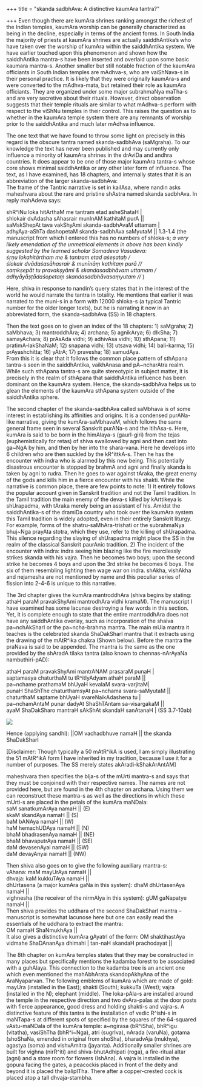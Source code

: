 +++
title = "skanda sadbhAva: A distinctive kaumAra tantra?"

+++
Even though there are kumAra shrines ranking amongst the richest of the
Indian temples, kaumAra worship can be generally characterized as being
in the decline, especially in terms of the ancient forms. In South India
the majority of priests at kaumAra shrines are actually saiddhAntika’s
who have taken over the worship of kumAra within the saiddhAntika
system. We have earlier touched upon this phenomenon and shown how the
saiddhAntika mantra-s have been inserted and overlaid upon some basic
kaumara mantra-s. Another smaller but still notable fraction of the
kaumAra officiants in South Indian temples are mAdhva-s, who are
vaiShNava-s in their personal practice. It is likely that they were
originally kaumAra-s and were converted to the mAdhva-mata, but retained
their role as kaumAra officiants. They are organized under some major
subrahmaNya maTha-s and are very secretive about their rituals. However,
direct observation suggests that their temple rituals are similar to
what mAdhva-s perform with respect to the viShNu temples in their
control. This raises the question as to whether in the kaumAra temple
system there are any remnants of worship prior to the saiddhAntika and
much later mAdhva influence.

The one text that we have found to throw some light on precisely in this
regard is the obscure tantra named skanda-sadbhAva (saMgraha). To our
knowledge the text has never been published and may currently only
influence a minority of kaumAra shrines in the drAviDa and andhra
countries. It does appear to be one of those major kaumAra tantra-s
whose core shows minimal saiddhAntika or any other later form of
influence. The text, as I have examined, has 18 chapters, and internally
states that it is an abbreviation of the larger skanda-sadbhAva:  
The frame of the Tantric narrative is set in kailAsa, where nandin asks
maheshvara about the rare and pristine shAstra named skanda sadbhAva. In
reply mahAdeva says:

shR^iNu loka hitArthaM me tantram etad asheShataH |  
shlokair dvAdasha sAhasrair munInAM kathitaM purA ||  
saMskShepAt tava vakShyAmi skanda-sadbhAvaM uttamam |  
adhyAya-aShTa dashopetaM skanda-sadbhAva saMyutaM || 1.3-1.4 (the
manuscript from which I entered this has no numbers of shloka-s; *a very
likely emendation of the unmetrical elements in above has been kindly
suggested by the learned scholar Somadeva Vasudeva:  
śṛṇu lokahitārthaṃ me & tantram etad aśeṣataḥ /  
ślokair dvādaśasāhasrair & munīnāṃ kathitaṃ purā //  
saṃkṣepāt tu pravakṣyāmi & skandasadbhāvam uttamam /  
adhyāyāṣṭādaśopetaṃ skandasadbhāvasaṃyutam //* )

Here, shiva in response to nandin’s query states that in the interest of
the world he would narrate the tantra in totality. He mentions that
earlier it was narrated to the muni-s in a form with 12000 shloka-s (a
typical Tantric number for the older longer texts), but he is narrating
it now in an abbreviated form, the skanda-sadbhAva (SS) in 18 chapters.

Then the text goes on to given an index of the 18 chapters: 1) saMgraha;
2) saMbhava; 3) mantroddhAra; 4) archana; 5) agnikArya; 6) dIkSha; 7)
samayAchara; 8) prAsAda vidhi; 9) adhivAsa vidhi; 10) sthApana; 11)
pratimA-lakShaNaM; 12) snapana vidhi; 13) utsava vidhi; 14) bali-karma;
15) prAyashchitta; 16) yAtrA; 17) pravesha; 18) samudAya.  
From this it is clear that it follows the common place pattern of
sthApana tantra-s seen in the saiddhAntika, vaikhAnasa and pA\~ncharAtra
realm. While such sthApana tantra-s are quite stereotypic in subject
matter, it is precisely in the realm of sthApana that saiddhAntika
influence has been dominant on the kaumAra system. Hence, the
skanda-sadbhAva helps us to glean the elements of the kaumAra sthApana
system outside of the saiddhAntika sphere.

The second chapter of the skanda-sadbhAva called saMbhava is of some
interest in establishing its affinities and origins. It is a condensed
purANa-like narrative, giving the kumAra-saMbhavaM, which follows the
same general frame seen in several Sanskrit purANa-s and the itihAsa-s.
Here, kumAra is said to be born in the himAlaya-s (gaurI-giri) from the
tejas (euphemistically for retas) of shiva swallowed by agni and then
cast into ga\~NgA by him, and then by her into the shara-vana. Here he
develops into 6 children who are then suckled by the kR^ittkA-s. Then he
has the encounter with indra who is alarmed by this new being. This
potentially disastrous encounter is stopped by brahmA and agni and
finally skanda is taken by agni to rudra. Then he goes to war against
tAraka, the great enemy of the gods and kills him in a fierce encounter
with his shakti. While the narrative is common place, there are few
points to note: 1) It entirely follows the popular account given in
Sanskrit tradition and not the Tamil tradition. In the Tamil tradition
the main enemy of the deva-s killed by kArttikeya is shUrapadma, with
tAraka merely being an assistant of his. Amidst the saiddhAntika-s of
the dramiDa country who took over the kaumAra system this Tamil
tradition is widely adopted, even in their entirely Sanskrit liturgy.
For example, forms of the shatru-saMhAra-trishati or the subrahmaNya
bhuj\~Nga prayAta stotra, which they use, refer to the killing of
shUrapadma. This silence regarding the slaying of shUrapadma might place
the SS in the realm of the classical Sanskrit paurAnic tradition. 2) The
incident of the encounter with indra: indra seeing him blazing like the
fire mercilessly strikes skanda with his vajra. Then he becomes two
boys; upon the second strike he becomes 4 boys and upon the 3rd strike
he becomes 6 boys. The six of them resembling lighting then wage war on
indra. shAkha, vishAkha and nejamesha are not mentioned by name and this
peculiar series of fission into 2-4-6 is unique to this narrative.

The 3rd chapter gives the kumAra mantroddhAra (shiva begins by stating:
athaH paraM pravakShyAmi mantrodhAra vidhi kramaM). The manuscript I
have examined has some lacunae destroying a few words in this section.
Yet, it is complete enough to state that the entire mantroddhAra does
not have any saiddhAntika overlay, such as incorporation of the shaiva
pa\~nchAkSharI or the pa\~ncha-brahma mantra. The main mUla mantra it
teaches is the celebrated skanda ShaDakSharI mantra that it extracts
using the drawing of the mAtR^ika chakra (Shown below). Before the
mantra the praNava is said to be appended. The mantra is the same as the
one provided by the shAradA tilaka tantra (also known to
chennas-nArAyaNa nambuthiri-pAD):

athaH paraM pravakShyAmi mantrANAM prasaraM punaH |  
saptamasya chaturthaM tu tR^itIyAdyam athaH paraM ||  
pa\~nchame prathamaM bhUyaH kevalaM svara-varjitaM|  
punaH ShaShThe chaturthamsyAt pa\~nchama svara-saMyutaM ||  
chaturthaM saptame bhUyaH svareNaikAdashena tu |  
pa\~nchamAntaM punar dadyAt ShaShTAntam sa-visargakaM ||  
ayaM ShaDakSharo mantraH sAkShAt skandaH sanAtanaH | (SS 3.7-10ab)

[![](https://i2.wp.com/farm4.static.flickr.com/3058/2708727044_31f5463ee7_o.jpg)](http://farm4.static.flickr.com/3058/2708727044_31f5463ee7_o.jpg)

Hence (applying sandhi): ||OM vachadbhuve namaH || the skanda
ShaDakSharI

\[Disclaimer: Though typically a 50 mAtR^ikA is used, I am simply
illustrating the 51 mAtR^ikA form I have inherited in my tradition,
because I use it for a number of purposes. The SS merely states
akAradi-kShakArAntAM\]

maheshvara then specifies the bIja-s of the mUrti mantra-s and says that
they must be conjoined with their respective names. The names are not
provided here, but are found in the 4th chapter on archana. Using them
we can reconstruct these mantra-s as well as the directions in which
these mUrti-s are placed in the petals of the kumAra maNDala:  
saM sanatkumArAya namaH || (E)  
skaM skandAya namaH || (S)  
baM bANAya namaH || (W)  
haM hemachUDAya namaH || (N)  
bhaM bhadrasenAya namaH || (NE)  
bhaM bhavaputrAya namaH || (SE)  
daM devasenAyai namaH || (SW)  
daM devayAnyai namaH || (NW)

Then shiva also goes on to give the following auxiliary mantra-s:  
vAhana: maM mayUrAya namaH ||  
dhvaja: kaM kukkuTAya namaH ||  
dhUrtasena (a major kumAra gaNa in this system): dhaM dhUrtasenAya namaH
||  
vighnesha (the receiver of the nirmAlya in this system): gUM gaNapatye
namaH ||  
Then shiva provides the uddhara of the second ShaDakSharI mantra –
manuscript is somewhat lacunose here but one can easily read the
essentials of he uddhara to extract the mantra:  
OM namaH ShaNmukhAya ||  
It also gives a distinctive kumAra gAyatrI of the form: OM shaktihastAya
vidmahe ShaDAnanAya dhimahi | tan-naH skandaH prachodayat ||

The 8th chapter on kumAra temples states that they may be constructed in
many places but specifically mentions the kadamba forest to be
associated with a guhAlaya. This connection to the kadamba tree is an
ancient one which even mentioned the mahAbhArata skandopAkhyAna of the
AraNyaparvan. The following emblems of kumAra which are made of gold:
mayUra (installed in the East); shakti (South); kukkuTa (West); vajra
(installed in the N); elephant (middle). The loka-pAla-s are installed
around the temple in the respective direction and two dvAra-palas at the
door posts with fierce appearance, good dress and holding shakti-s and
vajra-s. A distinctive feature of this tantra is the installation of
vedic R^ishi-s in maNTapa-s at different spots of specified by the
squares of the 64-squared vAstu-maNDala of the kumAra temple: a\~ngirasa
(bR^iSha), bhR^igu (vitatha), vasiShTha (bhR^i\~Nga), atri (sugrIva),
nArada (varuNa), gotama (shoShaNa, emended in original from shoSha),
bharadvAja (mukhya), agastya (soma) and vishvAmitra (jayanta).
Additionally smaller shrines are built for vighna (nirR^iti) and
shiva-bhutAdhipati (roga), a fire-ritual altar (agni) and a store room
for flowers (IshAna). A vajra is installed in the gopura facing the
gates, a peacockis placed in front of the deity and beyond it is placed
the balipITha. There after a copper-crested cock is placed atop a tall
dhvaja-stambha.
